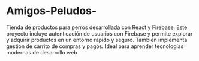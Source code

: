 # Amigos-Peludos-
Tienda de productos para perros desarrollada con React y Firebase. Este proyecto incluye autenticación de usuarios con Firebase y permite explorar y adquirir productos en un entorno rápido y seguro. También implementa gestión de carrito de compras y pagos. Ideal para aprender tecnologías modernas de desarrollo web
